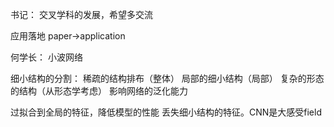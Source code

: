 书记：
交叉学科的发展，希望多交流

应用落地 paper->application 

何学长：
小波网络

细小结构的分割：
稀疏的结构排布（整体）
局部的细小结构（局部）
复杂的形态的结构（从形态学考虑）  影响网络的泛化能力 

过拟合到全局的特征，降低模型的性能
丢失细小结构的特征。CNN是大感受field  














